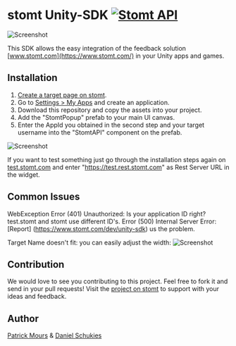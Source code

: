 # stomt Unity-SDK [![Stomt API](https://img.shields.io/badge/stomt-v2.4.X-brightgreen.svg)](https://rest.stomt.com/)

<img alt="Screenshot" src="https://cdn.stomt.com/uploads/Dh1x/origin/Dh1xzkpSoHXH2UGuh3rNX35WR4DSjiqq4TLeu9Ag_origin.gif" />

This SDK allows the easy integration of the feedback solution [www.stomt.com](https://www.stomt.com/) in your Unity apps and games.

## Installation

1. [Create a target page on stomt](https://www.stomt.com/createTarget).
2. Go to [Settings > My Apps](https://www.stomt.com/dev/my-apps) and create an application.
3. Download this repository and copy the assets into your project.
4. Add the "StomtPopup" prefab to your main UI canvas.
5. Enter the AppId you obtained in the second step and your target username into the "StomtAPI" component on the prefab.

<img alt="Screenshot" src="http://schukies.io/images/stomt/config.gif" />

If you want to test something just go through the installation steps again on [test.stomt.com](https://test.stomt.com/) and
enter "https://test.rest.stomt.com" as Rest Server URL in the widget.

## Common Issues

WebException
Error (401) Unauthorized: Is your application ID right? test.stomt and stomt use different ID's.
Error (500) Internal Server Error: [Report] (https://www.stomt.com/dev/unity-sdk) us the problem.

Target Name doesn't fit: you can easily adjust the width:
<img alt="Screenshot" src="http://schukies.io/images/stomt/targetname.gif" />

## Contribution

We would love to see you contributing to this project. Feel free to fork it and send in your pull requests! Visit the [project on stomt](https://www.stomt.com/stomt-unity) to support with your ideas and feedback.

## Author

[Patrick Mours](https://github.com/crosire) & [Daniel Schukies](https://github.com/daniel-schukies)
